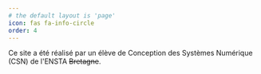 ```yaml
---
# the default layout is 'page'
icon: fas fa-info-circle
order: 4
---
```


Ce site a été réalisé par un élève de Conception des Systèmes Numérique (CSN) de l'ENSTA ~~Bretagne~~.